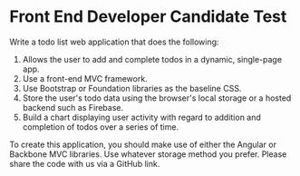 # Front End Developer Candidate Test

Write a todo list web application that does the following:

1. Allows the user to add and complete todos in a dynamic, single-page app.
2. Use a front-end MVC framework.
3. Use Bootstrap or Foundation libraries as the baseline CSS.
4. Store the user's todo data using the browser's local storage or a hosted backend such as Firebase.
5. Build a chart displaying user activity with regard to addition and completion of todos over a series of time.

To create this application, you should make use of either the Angular or Backbone MVC libraries. Use whatever storage method you prefer. Please share the code with us via a GitHub link.
